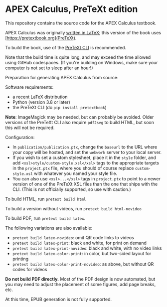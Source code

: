# APEX Calculus, PreTeXt edition

This repository contains the source code for the APEX Calculus textbook.

APEX Calculus was originally [written in LaTeX](https://github.com/APEXCalculus/APEXCalculusV4); this version of the book uses [https://pretextbook.org](PreTeXt).

To build the book, use of the [PreTeXt CLI](https://github.com/PreTeXtBook/pretext-cli) is recommended.

Note that the build time is quite long, and may exceed the time allowed using GitHub codespaces. 
(If you're building on Windows, make sure your computer is not set to sleep after an hour!)

Preparation for generating APEX Calculus from source:

Software requirements:
- a recent LaTeX distribution
- Python (version 3.8 or later)
- the PreTeXt CLI (do `pip install pretextbook`)

**Note**: ImageMagick may be needed, but can probably be avoided.
Older versions of the PreTeXt CLI also require `pdf2svg` to build HTML, but soon this will not be required.

Configuration:

- In `publication/publication.ptx`, change the `baseurl` to the URL where your copy will be hosted, and set the `webwork` server to your local server.
- If you wish to set a custom stylesheet, place it in the `style` folder, and add `<xsl>style/custom-style.xsl</xsl>` tags to the appropriate targets in the `project.ptx` file, where you should of course replace `custom-style.xsl` with whatever you named your style file.
- You can also use `<xsl>...</xsl>` tags in `project.ptx` to point to a newer version of one of the PreTeXt XSL files than the one that ships with the CLI. (This is not officially supported, so use with caution.)

To build HTML, run `pretext build html`

To build a version without videos, run `pretext build html-novideo`

To build PDF, run `pretext build latex`.

The following variations are also available:
- `pretext build latex-novideo`: omit QR code links to videos
- `pretext build latex-print`: black and white, for print on demand
- `pretext build latex-print-novideo`: black and white, with no video links
- `pretext build latex-color-print`: in color, but two-sided layout for printing
- `pretext build latex-color-print-novideo`: as above, but without QR codes for videos

**Do not build PDF directly.** Most of the PDF design is now automated,
but you may need to adjust the placement of some figures, add page breaks, etc.

At this time, EPUB generation is not fully supported.

